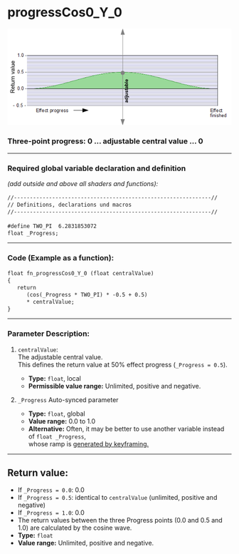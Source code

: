 # progressCos0_Y_0  
![](images/progressCos0_Y_0.png)  
### Three-point progress: 0 ...  adjustable central value  ... 0  
  
  ---
    
### Required global variable declaration and definition 
*(add outside and above all shaders and functions):*
```` Code
//--------------------------------------------------------------//
// Definitions, declarations und macros
//--------------------------------------------------------------//

#define TWO_PI  6.2831853072
float _Progress;
````
---
  
### Code (Example as a function):  
```` Code
float fn_progressCos0_Y_0 (float centralValue)
{
   return 
      (cos(_Progress * TWO_PI) * -0.5 + 0.5) 
      * centralValue;
}
````
---
  
### Parameter Description:
  
1. `centralValue`:  
   The adjustable central value.  
   This defines the return value at 50% effect progress  (`_Progress = 0.5`).  
   - **Type:** `float`, local   
   - **Permissible value range:** Unlimited, positive and negative.  
   
2. `_Progress`
   Auto-synced parameter
   - **Type:** `float`, global  
   - **Value range:** 0.0 to 1.0
   - **Alternative:** Often, it may be better to use another variable instead of `float _Progress`,  
      whose ramp is [generated by keyframing.](../Basics/Variables_etc/Auto_synced/_Progress.md)
  
---
  
## Return value:
   - If `_Progress = 0.0`: 0.0  
   - If `_Progress = 0.5`: identical to `centralValue` (unlimited, positive and negative)  
   - If `_Progress = 1.0`: 0.0
   - The return values between the three Progress points (0.0 and 0.5 and 1.0) are calculated by the cosine wave.
   - **Type:** `float`   
   - **Value range:** Unlimited, positive and negative.  


